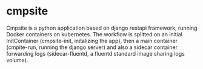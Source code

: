 # cmpsite
Cmpsite is a python application based on django restapi framework, running Docker containers on kubernetes. The workflow is splitted on an initial InitContainer (cmpsite-init, initalizing the app), then a main container (cmpite-run, running the django server) and also a sidecar container forwarding logs (sidecar-fluentd, a fluentd standard image sharing logs volume).
